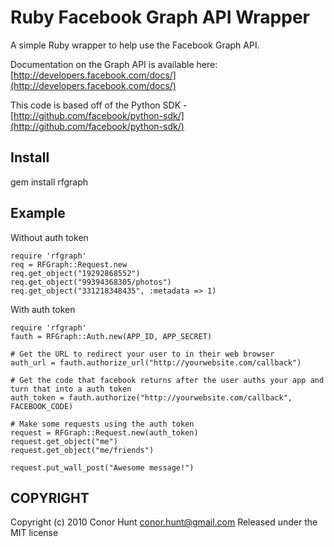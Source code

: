 Ruby Facebook Graph API Wrapper
===============================

A simple Ruby wrapper to help use the Facebook Graph API.

Documentation on the Graph API is available here:
[http://developers.facebook.com/docs/](http://developers.facebook.com/docs/)

This code is based off of the Python SDK - [http://github.com/facebook/python-sdk/](http://github.com/facebook/python-sdk/)

Install
-------

gem install rfgraph

Example
-------

Without auth token

    require 'rfgraph'
    req = RFGraph::Request.new
    req.get_object("19292868552")
    req.get_object("99394368305/photos")
    req.get_object("331218348435", :metadata => 1)

With auth token

    require 'rfgraph'
    fauth = RFGraph::Auth.new(APP_ID, APP_SECRET)

    # Get the URL to redirect your user to in their web browser
    auth_url = fauth.authorize_url("http://yourwebsite.com/callback")

    # Get the code that facebook returns after the user auths your app and turn that into a auth token
    auth_token = fauth.authorize("http://yourwebsite.com/callback", FACEBOOK_CODE)

    # Make some requests using the auth token
    request = RFGraph::Request.new(auth_token)
    request.get_object("me")
    request.get_object("me/friends")

    request.put_wall_post("Awesome message!")

COPYRIGHT
---------

Copyright (c) 2010 Conor Hunt <conor.hunt@gmail.com>
Released under the MIT license